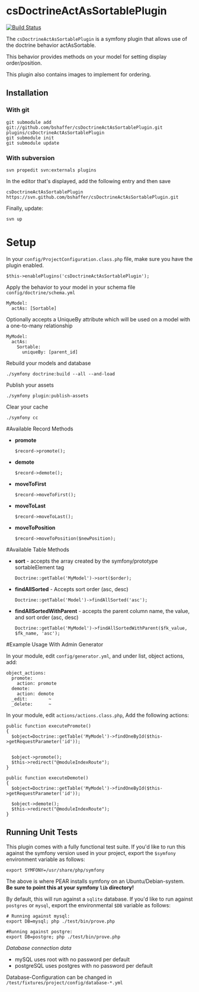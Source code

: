 csDoctrineActAsSortablePlugin
=============================

[![Build Status](https://secure.travis-ci.org/bshaffer/csDoctrineActAsSortablePlugin.png)](http://travis-ci.org/bshaffer/csDoctrineActAsSortablePlugin)

The `csDoctrineActAsSortablePlugin` is a symfony plugin that allows use of the doctrine behavior actAsSortable.

This behavior provides methods on your model for setting display order/position.

This plugin also contains images to implement for ordering.

Installation
------------

### With git

    git submodule add git://github.com/bshaffer/csDoctrineActAsSortablePlugin.git plugins/csDoctrineActAsSortablePlugin
    git submodule init
    git submodule update

### With subversion

    svn propedit svn:externals plugins

In the editor that's displayed, add the following entry and then save

    csDoctrineActAsSortablePlugin https://svn.github.com/bshaffer/csDoctrineActAsSortablePlugin.git

Finally, update:

    svn up

# Setup

In your `config/ProjectConfiguration.class.php` file, make sure you have
the plugin enabled.

    $this->enablePlugins('csDoctrineActAsSortablePlugin');

Apply the behavior to your model in your schema file `config/doctrine/schema.yml`

    MyModel:
      actAs: [Sortable]

Optionally accepts a UniqueBy attribute which will be used on a model with a one-to-many relationship
    
    MyModel:
      actAs:    
        Sortable:
          uniqueBy: [parent_id]

Rebuild your models and database
  
    ./symfony doctrine:build --all --and-load
    
Publish your assets

    ./symfony plugin:publish-assets

Clear your cache

    ./symfony cc


#Available Record Methods

  * **promote**

        $record->promote();
      
  * **demote**
  
        $record->demote();
      
  * **moveToFirst**
  
        $record->moveToFirst();
      
  * **moveToLast**
  
        $record->moveToLast();
      
  * **moveToPosition**
  
        $record->moveToPosition($newPosition);
        

#Available Table Methods

  * **sort** - accepts the array created by the symfony/prototype sortableElement tag

        Doctrine::getTable('MyModel')->sort($order);

  * **findAllSorted** - Accepts sort order (asc, desc)

        Doctrine::getTable('Model')->findAllSorted('asc');

  * **findAllSortedWithParent** - accepts the parent column name, the value, and sort order (asc, desc)

        Doctrine::getTable('MyModel')->findAllSortedWithParent($fk_value, $fk_name, 'asc');


#Example Usage With Admin Generator

In your module, edit `config/generator.yml`, and under list, object actions, add:

    object_actions:
      promote:
        action: promote
      demote:
        action: demote
      _edit:        ~
      _delete:      ~
          
In your module, edit `actions/actions.class.php`, Add the following actions:
  
    public function executePromote()
    {
      $object=Doctrine::getTable('MyModel')->findOneById($this->getRequestParameter('id'));


      $object->promote();
      $this->redirect("@moduleIndexRoute");
    }

    public function executeDemote()
    {
      $object=Doctrine::getTable('MyModel')->findOneById($this->getRequestParameter('id'));

      $object->demote();
      $this->redirect("@moduleIndexRoute");
    }
    
Running Unit Tests
------------------

This plugin comes with a fully functional test suite.  If you'd like to run this against the symfony version
used in your project, export the `$symfony` environment variable as follows:

    export SYMFONY=/usr/share/php/symfony

The above is where PEAR installs symfony on an Ubuntu/Debian-system.  
**Be sure to point this at your symfony `lib` directory!**

By default, this will run against a `sqlite` database.  If you'd like to run against `postgres` or `mysql`, 
export the environmental `$DB` variable as follows:

    # Running against mysql:
    export DB=mysql; php ./test/bin/prove.php

    #Running against postgre:
    export DB=postgre; php ./test/bin/prove.php

*Database connection data*

 - mySQL uses root with no password per default
 - postgreSQL uses postgres with no password per default

Database-Configuration can be changed in `/test/fixtures/project/config/database-*.yml`
